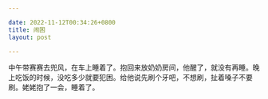 ```yaml
---

date: 2022-11-12T00:34:26+0800
title: 闹困
layout: post

---
```


中午带赛赛去兜风，在车上睡着了。抱回来放奶奶房间，他醒了，就没有再睡。晚上吃饭的时候，没吃多少就要犯困。给他说先刷个牙吧，不想刷，扯着嗓子不要刷。姥姥抱了一会，睡着了。
